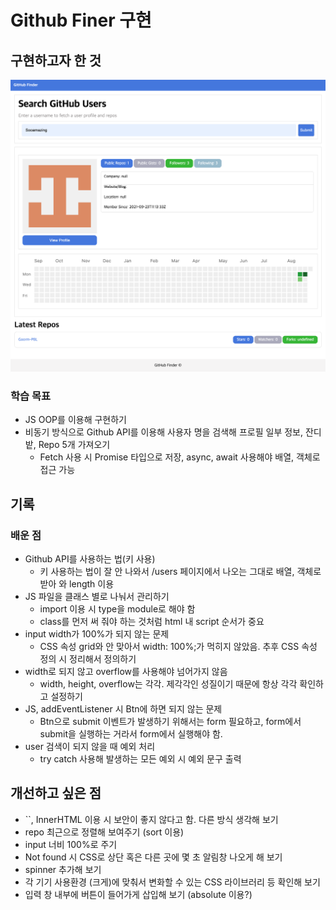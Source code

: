 # Github Finer 구현

## 구현하고자 한 것

![Alt text](image.png)

### 학습 목표

- JS OOP를 이용해 구현하기
- 비동기 방식으로 Github API를 이용해 사용자 명을 검색해 프로필 일부 정보, 잔디밭, Repo 5개 가져오기
  - Fetch 사용 시 Promise 타입으로 저장, async, await 사용해야 배열, 객체로 접근 가능

## 기록

### 배운 점

- Github API를 사용하는 법(키 사용)
  - 키 사용하는 법이 잘 안 나와서 /users 페이지에서 나오는 그대로 배열, 객체로 받아 와 length 이용
- JS 파일을 클래스 별로 나눠서 관리하기
  - import 이용 시 type을 module로 해야 함
  - class를 먼저 써 줘야 하는 것처럼 html 내 script 순서가 중요
- input width가 100%가 되지 않는 문제
  - CSS 속성 grid와 안 맞아서 width: 100%;가 먹히지 않았음. 추후 CSS 속성 정의 시 정리해서 정의하기
- width로 되지 않고 overflow를 사용해야 넘어가지 않음
  - width, height, overflow는 각각. 제각각인 성질이기 때문에 항상 각각 확인하고 설정하기
- JS, addEventListener 시 Btn에 하면 되지 않는 문제
  - Btn으로 submit 이벤트가 발생하기 위해서는 form 필요하고, form에서 submit을 실행하는 거라서 form에서 실행해야 함.
- user 검색이 되지 않을 때 예외 처리
  - try catch 사용해 발생하는 모든 예외 시 예외 문구 출력

## 개선하고 싶은 점

- ``, InnerHTML 이용 시 보안이 좋지 않다고 함. 다른 방식 생각해 보기
- repo 최근으로 정렬해 보여주기 (sort 이용)
- input 너비 100%로 주기
- Not found 시 CSS로 상단 혹은 다른 곳에 몇 초 알림창 나오게 해 보기
- spinner 추가해 보기
- 각 기기 사용환경 (크게)에 맞춰서 변화할 수 있는 CSS 라이브러리 등 확인해 보기
- 입력 창 내부에 버튼이 들어가게 삽입해 보기 (absolute 이용?)
